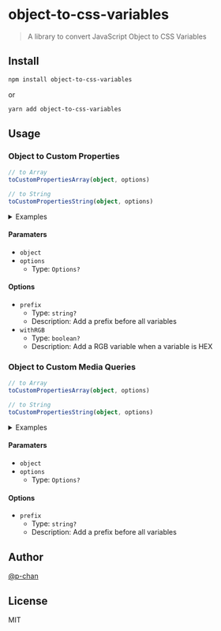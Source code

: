 # object-to-css-variables

> A library to convert JavaScript Object to CSS Variables

## Install

```sh
npm install object-to-css-variables
```

or

```sh
yarn add object-to-css-variables
```

## Usage

### Object to Custom Properties

```ts
// to Array
toCustomPropertiesArray(object, options)

// to String
toCustomPropertiesString(object, options)
```

<details>
<summary>Examples</summary>

```ts
import { toCustomPropertiesArray, toCustomPropertiesString } from 'object-to-css-variables'

const customProperties = {
  success: {
    400: '#BAE944',
    700: '#649D06',
  },
  info: {
    400: '#48F0FD',
    700: '#067FB5',
  },
  warning: {
    400: '#FDCC70',
    700: '#B57020',
  },
  danger: {
    400: '#FF7C65',
    700: '#B71928',
  },
}

toCustomPropertiesArray(customProperties)
/* log ->
[
  { key: '--success-400', value: '#BAE944' },
  { key: '--success-700', value: '#649D06' },
  { key: '--info-400', value: '#48F0FD' },
  { key: '--info-700', value: '#067FB5' },
  { key: '--warning-400', value: '#FDCC70' },
  { key: '--warning-700', value: '#B57020' },
  { key: '--danger-400', value: '#FF7C65' },
  { key: '--danger-700', value: '#B71928' }
]
*/

toCustomPropertiesString(customProperties)
/* log ->
--success-400: #BAE944; --success-700: #649D06; --info-400: #48F0FD; --info-700: #067FB5; --warning-400: #FDCC70; --warning-700: #B57020; --danger-400: #FF7C65; --danger-700: #B71928;
*/
```

</details>

#### Paramaters

- `object`
- `options`
  - Type: `Options?`

#### Options

- `prefix`
  - Type: `string?`
  - Description: Add a prefix before all variables
- `withRGB`
  - Type: `boolean?`
  - Description: Add a RGB variable when a variable is HEX

### Object to Custom Media Queries

```ts
// to Array
toCustomPropertiesArray(object, options)

// to String
toCustomPropertiesString(object, options)
```

<details>
<summary>Examples</summary>

```ts
import { toCustomMediaQueriesArray, toCustomMediaQueriesString } from 'object-to-css-variables'

const customMediaQueries = {
  phone: '(max-width: 428px)',
  tablet: '(max-width: 768px)',
  laptop: '(max-width: 1024px)',
  desktop: '(max-width: 1440px)',
}

toCustomMediaQueriesArray(customMediaQueries)
/* log ->
[
  { key: '--phone', value: '(max-width: 428px)' },
  { key: '--tablet', value: '(max-width: 768px)' },
  { key: '--laptop', value: '(max-width: 1024px)' },
  { key: '--desktop', value: '(max-width: 1440px)' }
]
*/

toCustomMediaQueriesString(customMediaQueries)
/* log ->
@custom-media --phone (max-width: 428px); @custom-media --tablet (max-width: 768px); @custom-media --laptop (max-width: 1024px); @custom-media --desktop (max-width: 1440px);
*/
```

</details>

#### Paramaters

- `object`
- `options`
  - Type: `Options?`

#### Options

- `prefix`
  - Type: `string?`
  - Description: Add a prefix before all variables

## Author

[@p-chan](https://github.com/p-chan)

## License

MIT
